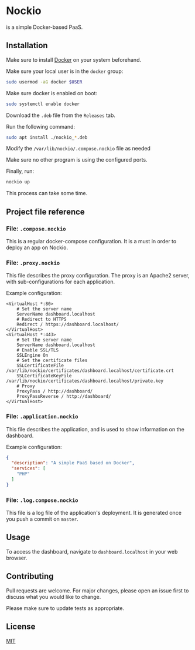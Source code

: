 # Nockio
is a simple Docker-based PaaS.

## Installation
Make sure to install [Docker](https://docker.com) on your system beforehand.

Make sure your local user is in the `docker` group:

```bash
sudo usermod -aG docker $USER
```

Make sure docker is enabled on boot:

```bash
sudo systemctl enable docker
```

Download the `.deb` file from the `Releases` tab.

Run the following command:
```bash
sudo apt install ./nockio_*.deb
```

Modify the `/var/lib/nockio/.compose.nockio` file as needed

Make sure no other program is using the configured ports.

Finally, run:
```bash
nockio up
```

This process can take some time.

## Project file reference

### File: `.compose.nockio`
This is a regular docker-compose configuration.
It is a must in order to deploy an app on Nockio.

### File: `.proxy.nockio`
This file describes the proxy configuration.
The proxy is an Apache2 server, with sub-configurations for each application.

Example configuration:
```apacheconfig
<VirtualHost *:80>
    # Set the server name
    ServerName dashboard.localhost
    # Redirect to HTTPS
    Redirect / https://dashboard.localhost/
</VirtualHost>
<VirtualHost *:443>
    # Set the server name
    ServerName dashboard.localhost
    # Enable SSL/TLS
    SSLEngine On
    # Set the certificate files
    SSLCertificateFile /var/lib/nockio/certificates/dashboard.localhost/certificate.crt
    SSLCertificateKeyFile /var/lib/nockio/certificates/dashboard.localhost/private.key
    # Proxy
    ProxyPass / http://dashboard/
    ProxyPassReverse / http://dashboard/
</VirtualHost>
```

### File: `.application.nockio`
This file describes the application, and is used to show information on the dashboard.

Example configuration:
```json
{
  "description": "A simple PaaS based on Docker",
  "services": [
    "PHP"
  ]
}
```

### File: `.log.compose.nockio`
This file is a log file of the application's deployment.
It is generated once you push a commit on `master`.

## Usage
To access the dashboard, navigate to `dashboard.localhost` in your web browser.

## Contributing
Pull requests are welcome. For major changes, please open an issue first to discuss what you would like to change.

Please make sure to update tests as appropriate.

## License
[MIT](https://choosealicense.com/licenses/mit/)